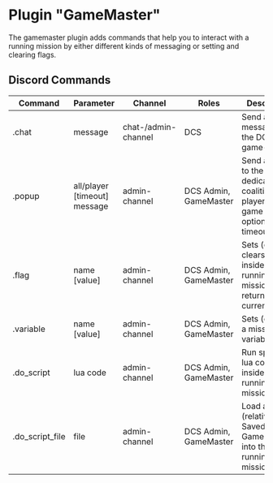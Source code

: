 # Plugin "GameMaster"
The gamemaster plugin adds commands that help you to interact with a running mission by either different kinds of 
messaging or setting and clearing flags.

## Discord Commands

| Command         | Parameter                      | Channel             | Roles                 | Description                                                                                                       |
|-----------------|--------------------------------|---------------------|-----------------------|-------------------------------------------------------------------------------------------------------------------|
| .chat           | message                        | chat-/admin-channel | DCS                   | Send a message to the DCS in-game-chat.                                                                           |
| .popup          | all/player [timeout] message   | admin-channel       | DCS Admin, GameMaster | Send a popup to the dedicated coalition or player* in game with an optional timeout.                              |
| .flag           | name [value]                   | admin-channel       | DCS Admin, GameMaster | Sets (or clears) a flag inside the running mission or returns the current value.                                  |
| .variable       | name [value]                   | admin-channel       | DCS Admin, GameMaster | Sets (or gets) a mission variable.                                                                                |
| .do_script      | lua code                       | admin-channel       | DCS Admin, GameMaster | Run specific lua code inside the running mission.                                                                 |
| .do_script_file | file                           | admin-channel       | DCS Admin, GameMaster | Load a script (relative to Saved Games\DCS...) into the running mission.                                          |
